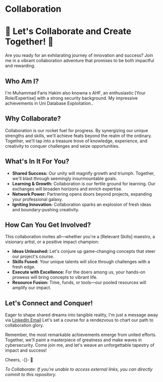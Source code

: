 # Collaboration
# 🌟 Let's Collaborate and Create Together! 🚀

Are you ready for an exhilarating journey of innovation and success? Join me in a vibrant collaboration adventure that promises to be both impactful and rewarding.

## Who Am I?
I'm Muhammad Faris Hakim also knowna s AHF, an enthusiastic [Your Role/Expertise] with a strong security background. My impressive achievements in Uni Database Exploitation..

## Why Collaborate?
Collaboration is our rocket fuel for progress. By synergizing our unique strengths and skills, we'll achieve feats beyond the realm of the ordinary. Together, we'll tap into a treasure trove of knowledge, experience, and creativity to conquer challenges and seize opportunities.

## What's In It For You?
- **Shared Success:** Our unity will magnify growth and triumph. Together, we'll blast through seemingly insurmountable goals.
- **Learning & Growth:** Collaboration is our fertile ground for learning. Our exchanges will broaden horizons and enrich expertise.
- **Network Power:** Partnering opens doors beyond projects, expanding your professional galaxy.
- **Igniting Innovation:** Collaboration sparks an explosion of fresh ideas and boundary-pushing creativity.

## How Can You Get Involved?
This collaboration invites all—whether you're a [Relevant Skills] maestro, a visionary artist, or a positive impact champion:
- **Ideas Unleashed:** Let's conjure up game-changing concepts that steer our project's course.
- **Skills Fused:** Your unique talents will slice through challenges with a fresh edge.
- **Execute with Excellence:** For the doers among us, your hands-on prowess will bring concepts to vibrant life.
- **Resource Fusion:** Time, funds, or tools—our pooled resources will amplify our impact.

## Let's Connect and Conquer!
Eager to shape shared dreams into tangible reality, I'm just a message away via [LinkedIn](https://www.linkedin.com/in/muhammad-faris-hakim-hussin-8065b91b8/),[Email](mailto:bombtimecs@gmail.com) Let's set a course for a rendezvous to chart our path to collaboration glory.

Remember, the most remarkable achievements emerge from united efforts. Together, we'll paint a masterpiece of greatness and make waves in cybersecurity. Come join me, and let's weave an unforgettable tapestry of impact and success!

Cheers,
-[]- 🌈

*To Collaborate: If you're unable to access external links, you can directly commit to this repository.*

